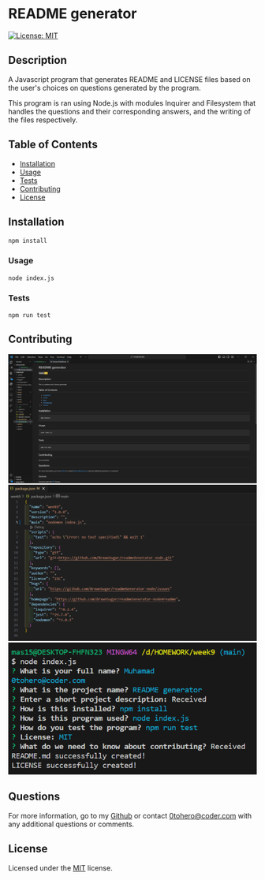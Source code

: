 # README generator

[![License: MIT](https://img.shields.io/badge/License-MIT-yellow.svg)](https://opensource.org/licenses/MIT)

## Description

A Javascript program that generates README and LICENSE files based on the user's choices on questions generated by the program.

This program is ran using Node.js with modules Inquirer and Filesystem that handles the questions and their corresponding answers, and the writing of the files respectively.

## Table of Contents

- [Installation](#installation)
- [Usage](#usage)
- [Tests](#tests)
- [Contributing](#contributing)
- [License](#license)

## Installation

```
npm install
```

### Usage

```
node index.js
```

### Tests

```
npm run test
```

## Contributing

![Generated README](./utils/img/generatedReadme.png)
![Packet](./utils/img/packet.png)
![Terminal](./utils/img/terminal.png)

## Questions

For more information, go to my [Github](https://www.github.com/Sahid) or contact [0tohero@coder.com](mailto:0tohero@coder.com) with any additional questions or comments.

## License

Licensed under the [MIT](./LICENSE) license.
